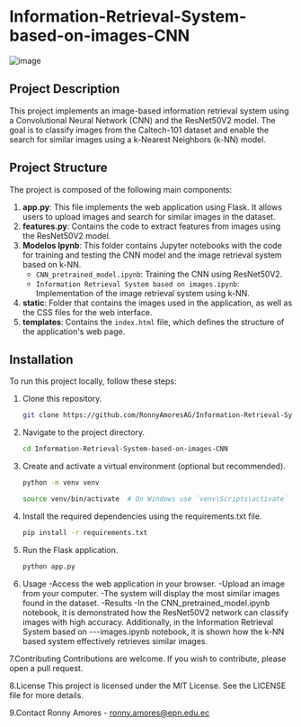 # Information-Retrieval-System-based-on-images-CNN
![image](https://github.com/user-attachments/assets/1d84f834-23d8-494d-bb49-4b79849126a2)

## Project Description
This project implements an image-based information retrieval system using a Convolutional Neural Network (CNN) and the ResNet50V2 model. The goal is to classify images from the Caltech-101 dataset and enable the search for similar images using a k-Nearest Neighbors (k-NN) model.

## Project Structure
The project is composed of the following main components:

1. **app.py**: This file implements the web application using Flask. It allows users to upload images and search for similar images in the dataset.
2. **features.py**: Contains the code to extract features from images using the ResNet50V2 model.
3. **Modelos Ipynb**: This folder contains Jupyter notebooks with the code for training and testing the CNN model and the image retrieval system based on k-NN.
   - `CNN_pretrained_model.ipynb`: Training the CNN using ResNet50V2.
   - `Information Retrieval System based on images.ipynb`: Implementation of the image retrieval system using k-NN.
4. **static**: Folder that contains the images used in the application, as well as the CSS files for the web interface.
5. **templates**: Contains the `index.html` file, which defines the structure of the application's web page.

## Installation
To run this project locally, follow these steps:

1. Clone this repository.
   ```bash
   git clone https://github.com/RonnyAmoresAG/Information-Retrieval-System-based-on-images-CNN.git
2. Navigate to the project directory.
   ```bash
   cd Information-Retrieval-System-based-on-images-CNN

3. Create and activate a virtual environment (optional but recommended).
    ```bash
   python -m venv venv

   source venv/bin/activate  # On Windows use `venv\Scripts\activate`

5. Install the required dependencies using the requirements.txt file.
   ```bash
   pip install -r requirements.txt

5. Run the Flask application.
    ```bash
   python app.py

6. Usage
      -Access the web application in your browser.
      -Upload an image from your computer.
   -The system will display the most similar images found in the dataset.
   -Results
   -In the CNN_pretrained_model.ipynb notebook, it is demonstrated how the ResNet50V2 network can classify images with high accuracy. Additionally, in the Information Retrieval System based on ---images.ipynb notebook, it is shown how the k-NN based system effectively retrieves similar images.

7.Contributing
   Contributions are welcome. If you wish to contribute, please open a pull request.

8.License
   This project is licensed under the MIT License. See the LICENSE file for more details.

9.Contact
   Ronny Amores - ronny.amores@epn.edu.ec

